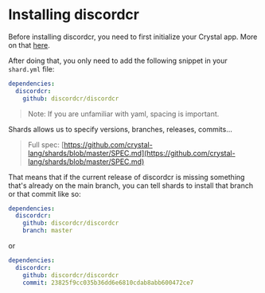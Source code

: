 # Installing discordcr

Before installing discordcr, you need to first initialize your Crystal app. More on that [here](../initializing.html).

After doing that, you only need to add the following snippet in your `shard.yml` file:

```yml
dependencies:
  discordcr:
    github: discordcr/discordcr
```

> Note: If you are unfamiliar with yaml, spacing is important.

Shards allows us to specify versions, branches, releases, commits...

> Full spec: [https://github.com/crystal-lang/shards/blob/master/SPEC.md](https://github.com/crystal-lang/shards/blob/master/SPEC.md)

That means that if the current release of discordcr is missing something that's already on the main branch, you can tell shards to install that branch or that commit like so:

```yml
dependencies:
  discordcr:
    github: discordcr/discordcr
    branch: master
```
or
```yml
dependencies:
  discordcr:
    github: discordcr/discordcr
    commit: 23825f9cc035b36dd6e6810cdab8abb600472ce7
```
